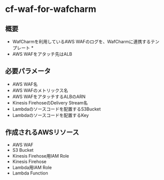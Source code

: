 # cf-waf-for-wafcharm

## 概要

* WafCharmを利用しているAWS WAFのログを、WafCharmに連携するテンプレート
  * 
* AWS WAFをアタッチ先はALB

## 必要パラメータ

* AWS WAF名
* AWS WAFのメトリックス名
* AWS WAFをアタッチするALBのARN
* Kinesis FirehoseのDelivery Stream名
* Lambdaのソースコードを配置するS3Bucket
* Lambdaのソースコードを配置するKey

## 作成されるAWSリソース

* AWS WAF
* S3 Bucket
* Kinesis Firehose用IAM Role
* Kinesis Firehose
* Lambda用IAM Role
* Lambda Function
